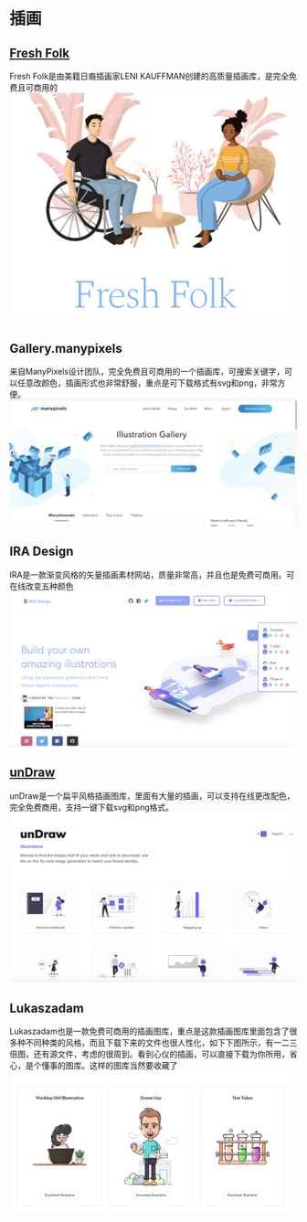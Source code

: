 # 插画
## [Fresh Folk](https://fresh-folk.com)
Fresh Folk是由美籍日裔插画家LENI KAUFFMAN创建的高质量插画库，是完全免费且可商用的
![](img/AC430AFD-744E-4E74-B489-C548532B2534.png)


## Gallery.manypixels
来自ManyPixels设计团队，完全免费且可商用的一个插画库，可搜索关键字，可以任意改颜色，插画形式也非常舒服，重点是可下载格式有svg和png，非常方便。
![](img/FDE9CF37-3478-418E-BA11-03B08B3F1ED1.png)


## IRA Design
IRA是一款渐变风格的矢量插画素材网站，质量非常高，并且也是免费可商用。可在线改变五种颜色
![](img/4BB6447A-0026-44A9-8264-473415108911.png)


## [unDraw](https://undraw.co/illustrations)
unDraw是一个扁平风格插画图库，里面有大量的插画，可以支持在线更改配色，完全免费商用，支持一键下载svg和png格式。
![](img/ED4C9DAA-7C1F-493F-8287-4D3D03419ECA.png)

## Lukaszadam
Lukaszadam也是一款免费可商用的插画图库，重点是这款插画图库里面包含了很多种不同种类的风格，而且下载下来的文件也很人性化，如下下图所示，有一二三倍图，还有源文件，考虑的很周到。看到心仪的插画，可以直接下载为你所用，省心，是个懂事的图库。这样的图库当然要收藏了
![](img/F61E55F7-4961-482C-B5F6-26263F427D81.png)
